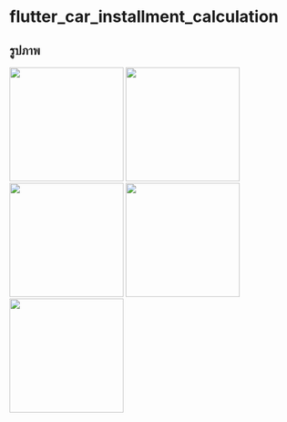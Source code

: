 # flutter_car_installment_calculation

## รูปภาพ
<img src="https://github.com/user-attachments/assets/ed0e515a-b950-4561-8390-8b7e5f9cc031" width="200">
<img src="https://github.com/user-attachments/assets/68ce000f-cab6-47e6-a398-6482d5a8762d" width="200">
<img src="https://github.com/user-attachments/assets/4d77d65f-b3dc-4a30-a0d6-5ac91ad051e9" width="200">
<img src="https://github.com/user-attachments/assets/380e893f-acd2-4069-9b77-84152087191a" width="200">
<img src="https://github.com/user-attachments/assets/5aed9f5a-88e9-44ff-b58f-0c7ab5270d23" width="200">

